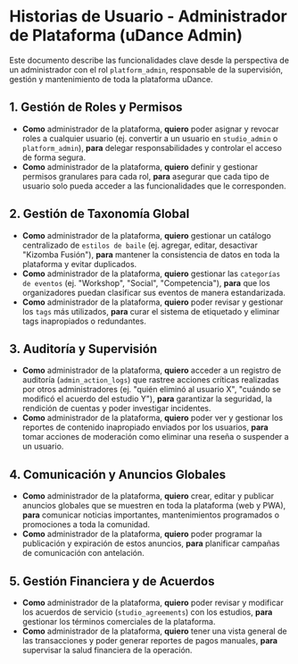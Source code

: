 # Historias de Usuario - Administrador de Plataforma (uDance Admin)

Este documento describe las funcionalidades clave desde la perspectiva de un administrador con el rol `platform_admin`, responsable de la supervisión, gestión y mantenimiento de toda la plataforma uDance.

## 1. Gestión de Roles y Permisos

- **Como** administrador de la plataforma, **quiero** poder asignar y revocar roles a cualquier usuario (ej. convertir a un usuario en `studio_admin` o `platform_admin`), **para** delegar responsabilidades y controlar el acceso de forma segura.
- **Como** administrador de la plataforma, **quiero** definir y gestionar permisos granulares para cada rol, **para** asegurar que cada tipo de usuario solo pueda acceder a las funcionalidades que le corresponden.

## 2. Gestión de Taxonomía Global

- **Como** administrador de la plataforma, **quiero** gestionar un catálogo centralizado de `estilos de baile` (ej. agregar, editar, desactivar "Kizomba Fusión"), **para** mantener la consistencia de datos en toda la plataforma y evitar duplicados.
- **Como** administrador de la plataforma, **quiero** gestionar las `categorías de eventos` (ej. "Workshop", "Social", "Competencia"), **para** que los organizadores puedan clasificar sus eventos de manera estandarizada.
- **Como** administrador de la plataforma, **quiero** poder revisar y gestionar los `tags` más utilizados, **para** curar el sistema de etiquetado y eliminar tags inapropiados o redundantes.

## 3. Auditoría y Supervisión

- **Como** administrador de la plataforma, **quiero** acceder a un registro de auditoría (`admin_action_logs`) que rastree acciones críticas realizadas por otros administradores (ej. "quién eliminó al usuario X", "cuándo se modificó el acuerdo del estudio Y"), **para** garantizar la seguridad, la rendición de cuentas y poder investigar incidentes.
- **Como** administrador de la plataforma, **quiero** poder ver y gestionar los reportes de contenido inapropiado enviados por los usuarios, **para** tomar acciones de moderación como eliminar una reseña o suspender a un usuario.

## 4. Comunicación y Anuncios Globales

- **Como** administrador de la plataforma, **quiero** crear, editar y publicar anuncios globales que se muestren en toda la plataforma (web y PWA), **para** comunicar noticias importantes, mantenimientos programados o promociones a toda la comunidad.
- **Como** administrador de la plataforma, **quiero** poder programar la publicación y expiración de estos anuncios, **para** planificar campañas de comunicación con antelación.

## 5. Gestión Financiera y de Acuerdos

- **Como** administrador de la plataforma, **quiero** poder revisar y modificar los acuerdos de servicio (`studio_agreements`) con los estudios, **para** gestionar los términos comerciales de la plataforma.
- **Como** administrador de la plataforma, **quiero** tener una vista general de las transacciones y poder generar reportes de pagos manuales, **para** supervisar la salud financiera de la operación.
